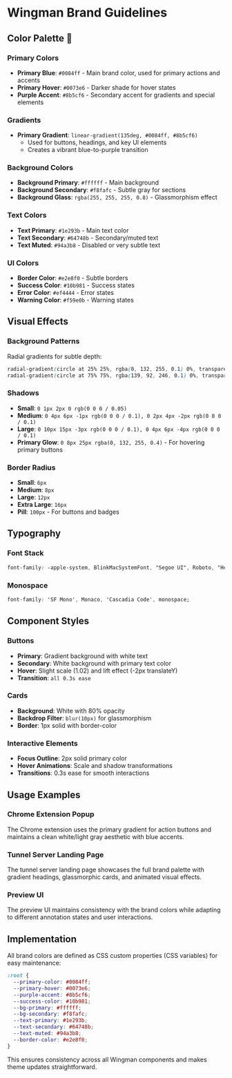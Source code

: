 # Wingman Brand Guidelines

## Color Palette 🎨

### Primary Colors
- **Primary Blue**: `#0084ff` - Main brand color, used for primary actions and accents
- **Primary Hover**: `#0073e6` - Darker shade for hover states
- **Purple Accent**: `#8b5cf6` - Secondary accent for gradients and special elements

### Gradients
- **Primary Gradient**: `linear-gradient(135deg, #0084ff, #8b5cf6)`
  - Used for buttons, headings, and key UI elements
  - Creates a vibrant blue-to-purple transition

### Background Colors
- **Background Primary**: `#ffffff` - Main background
- **Background Secondary**: `#f8fafc` - Subtle gray for sections
- **Background Glass**: `rgba(255, 255, 255, 0.8)` - Glassmorphism effect

### Text Colors
- **Text Primary**: `#1e293b` - Main text color
- **Text Secondary**: `#64748b` - Secondary/muted text
- **Text Muted**: `#94a3b8` - Disabled or very subtle text

### UI Colors
- **Border Color**: `#e2e8f0` - Subtle borders
- **Success Color**: `#10b981` - Success states
- **Error Color**: `#ef4444` - Error states  
- **Warning Color**: `#f59e0b` - Warning states

## Visual Effects

### Background Patterns
Radial gradients for subtle depth:
```css
radial-gradient(circle at 25% 25%, rgba(0, 132, 255, 0.1) 0%, transparent 50%),
radial-gradient(circle at 75% 75%, rgba(139, 92, 246, 0.1) 0%, transparent 50%)
```

### Shadows
- **Small**: `0 1px 2px 0 rgb(0 0 0 / 0.05)`
- **Medium**: `0 4px 6px -1px rgb(0 0 0 / 0.1), 0 2px 4px -2px rgb(0 0 0 / 0.1)`
- **Large**: `0 10px 15px -3px rgb(0 0 0 / 0.1), 0 4px 6px -4px rgb(0 0 0 / 0.1)`
- **Primary Glow**: `0 8px 25px rgba(0, 132, 255, 0.4)` - For hovering primary buttons

### Border Radius
- **Small**: `6px`
- **Medium**: `8px`
- **Large**: `12px`
- **Extra Large**: `16px`
- **Pill**: `100px` - For buttons and badges

## Typography

### Font Stack
```css
font-family: -apple-system, BlinkMacSystemFont, "Segoe UI", Roboto, "Helvetica Neue", Arial, sans-serif;
```

### Monospace
```css
font-family: 'SF Mono', Monaco, 'Cascadia Code', monospace;
```

## Component Styles

### Buttons
- **Primary**: Gradient background with white text
- **Secondary**: White background with primary text color
- **Hover**: Slight scale (1.02) and lift effect (-2px translateY)
- **Transition**: `all 0.3s ease`

### Cards
- **Background**: White with 80% opacity
- **Backdrop Filter**: `blur(10px)` for glassmorphism
- **Border**: 1px solid with border-color

### Interactive Elements
- **Focus Outline**: 2px solid primary color
- **Hover Animations**: Scale and shadow transformations
- **Transitions**: 0.3s ease for smooth interactions

## Usage Examples

### Chrome Extension Popup
The Chrome extension uses the primary gradient for action buttons and maintains a clean white/light gray aesthetic with blue accents.

### Tunnel Server Landing Page
The tunnel server landing page showcases the full brand palette with gradient headings, glassmorphic cards, and animated visual effects.

### Preview UI
The preview UI maintains consistency with the brand colors while adapting to different annotation states and user interactions.

## Implementation

All brand colors are defined as CSS custom properties (CSS variables) for easy maintenance:

```css
:root {
  --primary-color: #0084ff;
  --primary-hover: #0073e6;
  --purple-accent: #8b5cf6;
  --success-color: #10b981;
  --bg-primary: #ffffff;
  --bg-secondary: #f8fafc;
  --text-primary: #1e293b;
  --text-secondary: #64748b;
  --text-muted: #94a3b8;
  --border-color: #e2e8f0;
}
```

This ensures consistency across all Wingman components and makes theme updates straightforward.